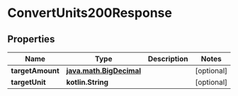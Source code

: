 
# ConvertUnits200Response

## Properties
Name | Type | Description | Notes
------------ | ------------- | ------------- | -------------
**targetAmount** | [**java.math.BigDecimal**](java.math.BigDecimal.md) |  |  [optional]
**targetUnit** | **kotlin.String** |  |  [optional]



